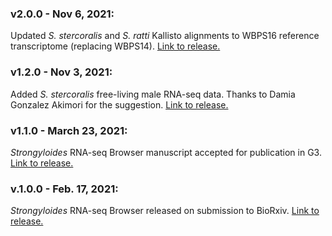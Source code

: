 ### v2.0.0 - Nov 6, 2021:
Updated *S. stercoralis* and *S. ratti* Kallisto alignments to WBPS16 reference transcriptome (replacing WBPS14). [Link to release.](https://github.com/HallemLab/Strongyloides_RNAseq_Browser) 
  
### v1.2.0 - Nov 3, 2021:
Added *S. stercoralis* free-living male RNA-seq data. Thanks to Damia Gonzalez Akimori for the suggestion. [Link to release.](https://github.com/HallemLab/Strongyloides_RNAseq_Browser/releases/tag/1.2.0)  

  
### v1.1.0 - March 23, 2021:
*Strongyloides* RNA-seq Browser manuscript accepted for publication in G3. [Link to release.](https://github.com/HallemLab/Strongyloides_RNAseq_Browser/releases/tag/1.1.0)

### v.1.0.0 - Feb. 17, 2021:
*Strongyloides* RNA-seq Browser released on submission to BioRxiv. [Link to release.](https://github.com/HallemLab/Strongyloides_RNAseq_Browser/releases/tag/1.0.0) 